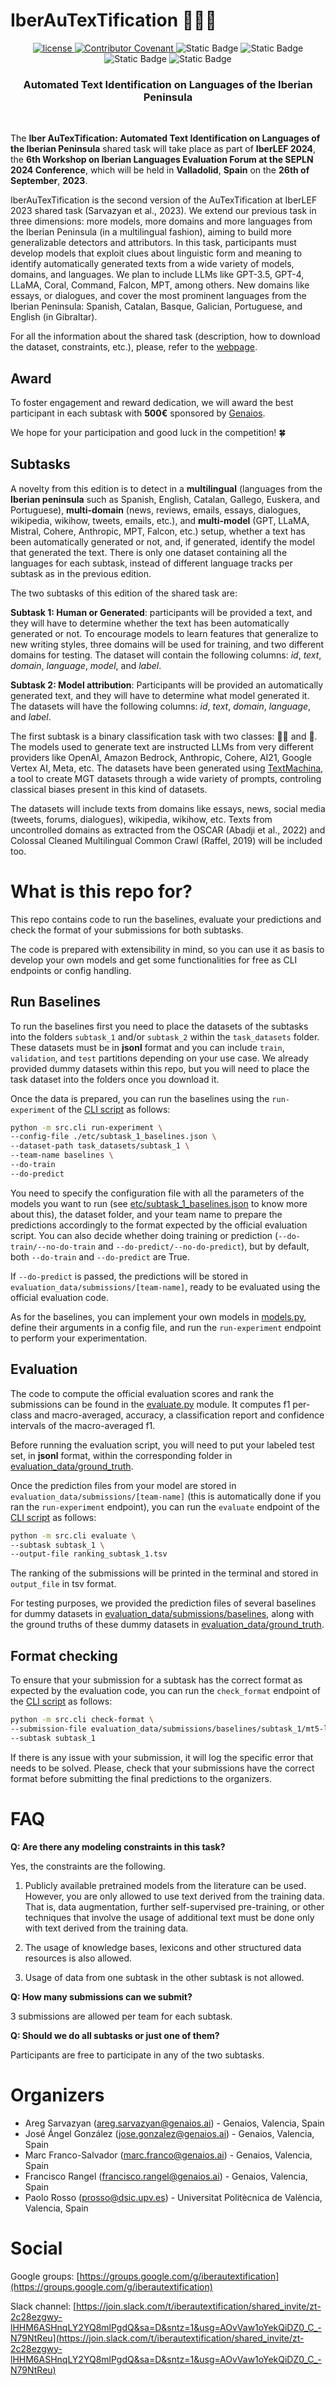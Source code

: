 # IberAuTexTification 👩🏻🤖

<p align="center">
    <a href="LICENSE">
        <img alt="license" src="https://img.shields.io/badge/license-CC_BY_NC_ND_4.0-green">
    </a>
    <a href="CODE_OF_CONDUCT.md">
        <img alt="Contributor Covenant" src="https://img.shields.io/badge/Contributor%20Covenant-v2.0-green">
    </a>
    <img alt="Static Badge" src="https://img.shields.io/badge/Languages-en%2Ces%2Cgl%2Ceu%2Cca-blue">
    <img alt="Static Badge" src="https://img.shields.io/badge/Subtasks-detection%2Cattribution-yellow">
    <img alt="Static Badge" src="https://img.shields.io/badge/Award-500%E2%82%AC-green">
    <img alt="Static Badge" src="https://img.shields.io/badge/LLMs-GPT4%2CGPT3.5%2CCommand%2CJurassic%2CLLaMa2%2CMixtral-purple">
</p>

<h3 align="center"><b>Automated Text Identification on Languages of the Iberian Peninsula</b></h3>
</br>

The **Iber AuTexTification: Automated Text Identification on Languages of the Iberian Peninsula** shared task will take place as part of **IberLEF 2024**, the **6th Workshop on Iberian Languages Evaluation Forum at the SEPLN 2024 Conference**, which will be held in **Valladolid**, **Spain** on the **26th of September**, **2023**.


IberAuTexTification is the second version of the AuTexTification at IberLEF 2023 shared task (Sarvazyan et al., 2023). We extend our previous task in three dimensions: more models, more domains and more languages from the Iberian Peninsula (in a multilingual fashion), aiming to build more generalizable detectors and attributors. In this task, participants must develop models that exploit clues about linguistic form and meaning to identify automatically generated texts from a wide variety of models, domains, and languages. We plan to include LLMs like GPT-3.5, GPT-4, LLaMA, Coral, Command, Falcon, MPT, among others. New domains like essays, or dialogues, and cover the most prominent languages from the Iberian Peninsula: Spanish, Catalan, Basque, Galician, Portuguese, and English (in Gibraltar).  

For all the information about the shared task (description, how to download the dataset, constraints, etc.), please, refer to the [webpage](https://sites.google.com/view/iberautextification/home).

## Award

To foster engagement and reward dedication, we will award the best participant in each subtask with **500€** sponsored by [Genaios](https://genaios.ai/).

We hope for your participation and good luck in the competition! 🍀


## Subtasks

A novelty from this edition is to detect in a **multilingual** (languages from the **Iberian peninsula** such as Spanish, English, Catalan, Gallego, Euskera, and Portuguese), **multi-domain** (news, reviews, emails, essays, dialogues, wikipedia, wikihow, tweets, emails, etc.), and **multi-model** (GPT, LLaMA, Mistral, Cohere, Anthropic, MPT, Falcon, etc.) setup, whether a text has been automatically generated or not, and, if generated, identify the model that generated the text. There is only one dataset containing all the languages for each subtask, instead of different language tracks per subtask as in the previous edition.

The two subtasks of this edition of the shared task are:

**Subtask 1: Human or Generated**: participants will be provided a text, and they will have to determine whether the text has been automatically generated or not. To encourage models to learn features that generalize to new writing styles, three domains will be used for training, and two different domains for testing. The dataset will contain the following columns: *id*, *text*, *domain*, *language*, *model*, and *label*.


**Subtask 2: Model attribution**: Participants will be provided an automatically generated text, and they will have to determine what model generated it.
The datasets will have the following columns: *id*, *text*, *domain*, *language*, and *label*.


The first subtask is a binary classification task with two classes: 👩🏻 and 🤖. The models used to generate text are instructed LLMs from very different providers like OpenAI, Amazon Bedrock, Anthropic, Cohere, AI21, Google Vertex AI, Meta, etc. The datasets have been generated using [TextMachina](https://github.com/Genaios/TextMachina), a tool to create MGT datasets through a wide variety of prompts, controling classical biases present in this kind of datasets.

The datasets will include texts from domains like essays, news, social media (tweets, forums, dialogues), wikipedia, wikihow, etc. Texts from uncontrolled domains as extracted from the OSCAR (Abadji et al., 2022) and Colossal Cleaned Multilingual Common Crawl (Raffel, 2019) will be included too.

# What is this repo for?
This repo contains code to run the baselines, evaluate your predictions and check the format of your submissions for both subtasks. 

The code is prepared with extensibility in mind, so you can use it as basis to develop your own models and get some functionalities for free as CLI endpoints or config handling.

## Run Baselines

To run the baselines first you need to place the datasets of the subtasks into the folders `subtask_1` and/or `subtask_2` within the `task_datasets` folder. These datasets must be in **jsonl** format and you can include `train`, `validation`, and `test` partitions depending on your use case. We already provided dummy datasets within this repo, but you will need to place the task dataset into the folders once you download it.

Once the data is prepared, you can run the baselines using the `run-experiment` of the [CLI script](src/cli.py) as follows:

```bash
python -m src.cli run-experiment \
--config-file ./etc/subtask_1_baselines.json \
--dataset-path task_datasets/subtask_1 \
--team-name baselines \
--do-train
--do-predict
```

You need to specify the configuration file with all the parameters of the models you want to run (see [etc/subtask_1_baselines.json](etc/subtask_1_baselines.json) to know more about this), the dataset folder, and your team name to prepare the predictions accordingly to the format expected by the official evaluation script. You can also decide whether doing training or prediction (`--do-train/--no-do-train` and `--do-predict/--no-do-predict`), but by default, both `--do-train` and `--do-predict` are True.

If `--do-predict` is passed, the predictions will be stored in `evaluation_data/submissions/[team-name]`, ready to be evaluated using the official evaluation code.

As for the baselines, you can implement your own models in [models.py](src/models.py), define their arguments in a config file, and run the `run-experiment` endpoint to perform your experimentation.

## Evaluation

The code to compute the official evaluation scores and rank the submissions can be found in the [evaluate.py](src/evaluate.py) module. It computes f1 per-class and macro-averaged, accuracy, a classification report and confidence intervals of the macro-averaged f1.

Before running the evaluation script, you will need to put your labeled test set, in **jsonl** format, within the corresponding folder in [evaluation_data/ground_truth](evaluation_data/ground_truth).

Once the prediction files from your model are stored in `evaluation_data/submissions/[team-name]` (this is automatically done if you ran the `run-experiment` endpoint), you can run the `evaluate` endpoint of the [CLI script](src/cli.py) as follows:

```bash
python -m src.cli evaluate \
--subtask subtask_1 \
--output-file ranking_subtask_1.tsv
```

The ranking of the submissions will be printed in the terminal and stored in `output_file` in tsv format.

For testing purposes, we provided the prediction files of several baselines for dummy datasets in [evaluation_data/submissions/baselines](evaluation_data/submissions/baselines), along with the ground truths of these dummy datasets in [evaluation_data/ground_truth](evaluation_data/ground_truth).

## Format checking

To ensure that your submission for a subtask has the correct format as expected by the evaluation code, you can run the `check_format` endpoint of the [CLI script](src/cli.py) as follows:

```bash
python -m src.cli check-format \
--submission-file evaluation_data/submissions/baselines/subtask_1/mt5-large.jsonl \
--subtask subtask_1
```

If there is any issue with your submission, it will log the specific error that needs to be solved.
Please, check that your submissions have the correct format before submitting the final predictions to the organizers.

# FAQ

**Q: Are there any modeling constraints in this task?**

Yes, the constraints are the following.

1) Publicly available pretrained models from the literature can be used. However, you are only allowed to use text derived from the training data. That is, data augmentation, further self-supervised pre-training, or other techniques that involve the usage of additional text must be done only with text derived from the training data. 

2) The usage of knowledge bases, lexicons and other structured data resources is also allowed.

3) Usage of data from one subtask in the other subtask is not allowed.

**Q: How many submissions can we submit?**

3 submissions are allowed per team for each subtask.

**Q: Should we do all subtasks or just one of them?**

Participants are free to participate in any of the two subtasks.

# Organizers

- Areg Sarvazyan (areg.sarvazyan@genaios.ai) - Genaios, Valencia, Spain
- José Ángel González (jose.gonzalez@genaios.ai) - Genaios, Valencia, Spain
- Marc Franco-Salvador (marc.franco@genaios.ai) - Genaios, Valencia, Spain
- Francisco Rangel (francisco.rangel@genaios.ai) - Genaios, Valencia, Spain
- Paolo Rosso (prosso@dsic.upv.es) - Universitat Politècnica de València, Valencia, Spain

# Social

Google groups: [https://groups.google.com/g/iberautextification](https://groups.google.com/g/iberautextification)

Slack channel: [https://join.slack.com/t/iberautextification/shared_invite/zt-2c28ezgwy-lHHM6ASHnqLY2YQ8mlPgdQ&sa=D&sntz=1&usg=AOvVaw1oYekQiDZ0_C_-N79NtReu](https://join.slack.com/t/iberautextification/shared_invite/zt-2c28ezgwy-lHHM6ASHnqLY2YQ8mlPgdQ&sa=D&sntz=1&usg=AOvVaw1oYekQiDZ0_C_-N79NtReu)